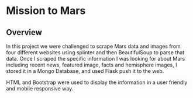 # Mission to Mars

## Overview

In this project we were challenged to scrape Mars data and images from four different websites using splinter and then BeautifulSoup to parse that data. Once I scraped the specific information I was looking for about Mars including recent news, featured image, facts and hemisphere images, I stored it in a Mongo Database, and used Flask push it to the web. 

HTML and Bootstrap were used to display the information in a user friendly and mobile responsive way. 